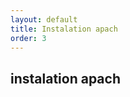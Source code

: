 ```yaml
---
layout: default
title: Instalation apach
order: 3
---
```

## instalation apach 
<!-- new slide -->

